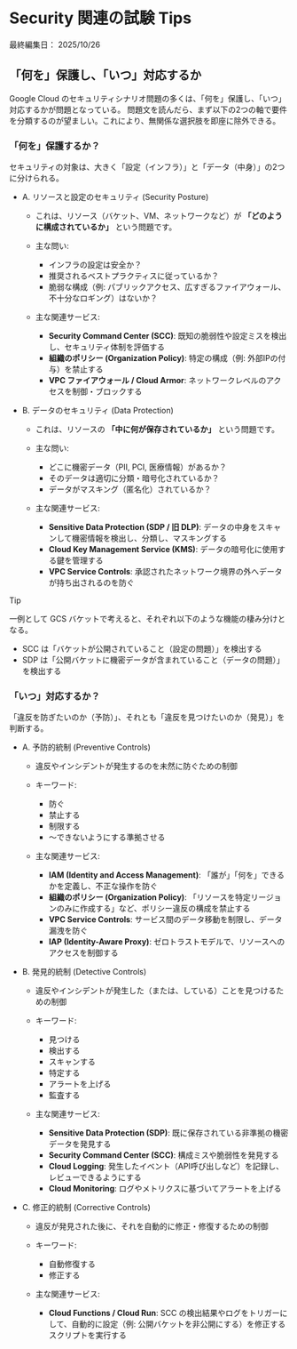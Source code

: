 # Security 関連の試験 Tips

最終編集日： 2025/10/26

## 「何を」保護し、「いつ」対応するか

Google Cloud のセキュリティシナリオ問題の多くは、「何を」保護し、「いつ」対応するかが問題となっている。
問題文を読んだら、まず以下の2つの軸で要件を分類するのが望ましい。これにより、無関係な選択肢を即座に除外できる。

### 「何を」保護するか？

セキュリティの対象は、大きく「設定（インフラ）」と「データ（中身）」の2つに分けられる。

* A. リソースと設定のセキュリティ (Security Posture)
  * これは、リソース（バケット、VM、ネットワークなど）が **「どのように構成されているか」** という問題です。

  * 主な問い: 
    * インフラの設定は安全か？
    * 推奨されるベストプラクティスに従っているか？
    * 脆弱な構成（例: パブリックアクセス、広すぎるファイアウォール、不十分なロギング）はないか？

  * 主な関連サービス:
    * **Security Command Center (SCC)**: 既知の脆弱性や設定ミスを検出し、セキュリティ体制を評価する
    * **組織のポリシー (Organization Policy)**: 特定の構成（例: 外部IPの付与）を禁止する
    * **VPC ファイアウォール / Cloud Armor**: ネットワークレベルのアクセスを制御・ブロックする

* B. データのセキュリティ (Data Protection)
  * これは、リソースの **「中に何が保存されているか」** という問題です。

  * 主な問い: 
    * どこに機密データ（PII, PCI, 医療情報）があるか？
    * そのデータは適切に分類・暗号化されているか？
    * データがマスキング（匿名化）されているか？

  * 主な関連サービス:
    * **Sensitive Data Protection (SDP / 旧 DLP)**: データの中身をスキャンして機密情報を検出し、分類し、マスキングする
    * **Cloud Key Management Service (KMS)**: データの暗号化に使用する鍵を管理する
    * **VPC Service Controls**: 承認されたネットワーク境界の外へデータが持ち出されるのを防ぐ

> [!TIP]
> 一例として GCS バケットで考えると、それぞれ以下のような機能の棲み分けとなる。
> 
> * SCC は「バケットが公開されていること（設定の問題）」を検出する
> * SDP は「公開バケットに機密データが含まれていること（データの問題）」を検出する

### 「いつ」対応するか？

「違反を防ぎたいのか（予防）」、それとも「違反を見つけたいのか（発見）」を判断する。

* A. 予防的統制 (Preventive Controls)
  * 違反やインシデントが発生するのを未然に防ぐための制御

  * キーワード: 
    * 防ぐ
    * 禁止する
    * 制限する
    * ～できないようにする準拠させる

  * 主な関連サービス:
    * **IAM (Identity and Access Management)**: 「誰が」「何を」できるかを定義し、不正な操作を防ぐ
    * **組織のポリシー (Organization Policy)**: 「リソースを特定リージョンのみに作成する」など、ポリシー違反の構成を禁止する
    * **VPC Service Controls**: サービス間のデータ移動を制限し、データ漏洩を防ぐ
    * **IAP (Identity-Aware Proxy)**: ゼロトラストモデルで、リソースへのアクセスを制御する

* B. 発見的統制 (Detective Controls)
  * 違反やインシデントが発生した（または、している）ことを見つけるための制御

  * キーワード: 
    * 見つける
    * 検出する
    * スキャンする
    * 特定する
    * アラートを上げる
    * 監査する

  * 主な関連サービス:
    * **Sensitive Data Protection (SDP)**: 既に保存されている非準拠の機密データを発見する
    * **Security Command Center (SCC)**: 構成ミスや脆弱性を発見する
    * **Cloud Logging**: 発生したイベント（API呼び出しなど）を記録し、レビューできるようにする
    * **Cloud Monitoring**: ログやメトリクスに基づいてアラートを上げる

* C. 修正的統制 (Corrective Controls)
  * 違反が発見された後に、それを自動的に修正・修復するための制御

  * キーワード:
    * 自動修復する
    * 修正する

  * 主な関連サービス:
    * **Cloud Functions / Cloud Run**: SCC の検出結果やログをトリガーにして、自動的に設定（例: 公開バケットを非公開にする）を修正するスクリプトを実行する